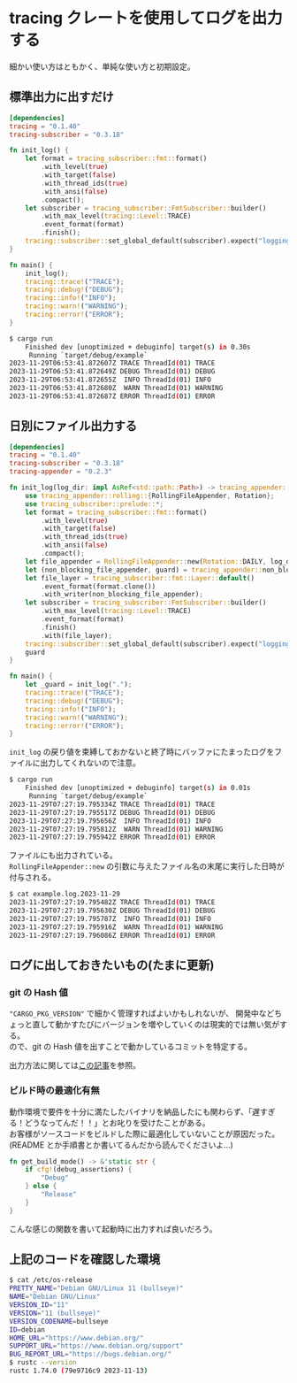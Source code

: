 # tracing クレートを使用してログを出力する

細かい使い方はともかく、単純な使い方と初期設定。

## 標準出力に出すだけ
```toml
[dependencies]
tracing = "0.1.40"
tracing-subscriber = "0.3.18"
```
```rs
fn init_log() {
    let format = tracing_subscriber::fmt::format()
        .with_level(true)
        .with_target(false)
        .with_thread_ids(true)
        .with_ansi(false)
        .compact();
    let subscriber = tracing_subscriber::FmtSubscriber::builder()
        .with_max_level(tracing::Level::TRACE)
        .event_format(format)
        .finish();
    tracing::subscriber::set_global_default(subscriber).expect("logging failed");
}

fn main() {
    init_log();
    tracing::trace!("TRACE");
    tracing::debug!("DEBUG");
    tracing::info!("INFO");
    tracing::warn!("WARNING");
    tracing::error!("ERROR");
}
```
```sh
$ cargo run
    Finished dev [unoptimized + debuginfo] target(s) in 0.30s
     Running `target/debug/example`
2023-11-29T06:53:41.872607Z TRACE ThreadId(01) TRACE
2023-11-29T06:53:41.872649Z DEBUG ThreadId(01) DEBUG
2023-11-29T06:53:41.872655Z  INFO ThreadId(01) INFO
2023-11-29T06:53:41.872680Z  WARN ThreadId(01) WARNING
2023-11-29T06:53:41.872687Z ERROR ThreadId(01) ERROR
```

## 日別にファイル出力する
```toml
[dependencies]
tracing = "0.1.40"
tracing-subscriber = "0.3.18"
tracing-appender = "0.2.3"
```
```rs
fn init_log(log_dir: impl AsRef<std::path::Path>) -> tracing_appender::non_blocking::WorkerGuard {
    use tracing_appender::rolling::{RollingFileAppender, Rotation};
    use tracing_subscriber::prelude::*;
    let format = tracing_subscriber::fmt::format()
        .with_level(true)
        .with_target(false)
        .with_thread_ids(true)
        .with_ansi(false)
        .compact();
    let file_appender = RollingFileAppender::new(Rotation::DAILY, log_dir, "example.log");
    let (non_blocking_file_appender, guard) = tracing_appender::non_blocking(file_appender);
    let file_layer = tracing_subscriber::fmt::Layer::default()
        .event_format(format.clone())
        .with_writer(non_blocking_file_appender);
    let subscriber = tracing_subscriber::FmtSubscriber::builder()
        .with_max_level(tracing::Level::TRACE)
        .event_format(format)
        .finish()
        .with(file_layer);
    tracing::subscriber::set_global_default(subscriber).expect("logging failed");
    guard
}

fn main() {
    let _guard = init_log(".");
    tracing::trace!("TRACE");
    tracing::debug!("DEBUG");
    tracing::info!("INFO");
    tracing::warn!("WARNING");
    tracing::error!("ERROR");
}
```
`init_log` の戻り値を束縛しておかないと終了時にバッファにたまったログをファイルに出力してくれないので注意。
```sh
$ cargo run
    Finished dev [unoptimized + debuginfo] target(s) in 0.01s
     Running `target/debug/example`
2023-11-29T07:27:19.795334Z TRACE ThreadId(01) TRACE
2023-11-29T07:27:19.795517Z DEBUG ThreadId(01) DEBUG
2023-11-29T07:27:19.795656Z  INFO ThreadId(01) INFO
2023-11-29T07:27:19.795812Z  WARN ThreadId(01) WARNING
2023-11-29T07:27:19.795942Z ERROR ThreadId(01) ERROR
```
ファイルにも出力されている。  
`RollingFileAppender::new` の引数に与えたファイル名の末尾に実行した日時が付与される。
```sh
$ cat example.log.2023-11-29
2023-11-29T07:27:19.795482Z TRACE ThreadId(01) TRACE
2023-11-29T07:27:19.795630Z DEBUG ThreadId(01) DEBUG
2023-11-29T07:27:19.795787Z  INFO ThreadId(01) INFO
2023-11-29T07:27:19.795916Z  WARN ThreadId(01) WARNING
2023-11-29T07:27:19.796086Z ERROR ThreadId(01) ERROR
```

## ログに出しておきたいもの(たまに更新)
### git の Hash 値
`"CARGO_PKG_VERSION"` で細かく管理すればよいかもしれないが、
開発中などちょっと直して動かすたびにバージョンを増やしていくのは現実的では無い気がする。  
ので、git の Hash 値を出すことで動かしているコミットを特定する。

出力方法に関しては[この記事](git_hash.md)を参照。

### ビルド時の最適化有無
動作環境で要件を十分に満たしたバイナリを納品したにも関わらず、「遅すぎる！どうなってんだ！！」とお叱りを受けたことがある。  
お客様がソースコードをビルドした際に最適化していないことが原因だった。  
(README とか手順書とか書いてるんだから読んでくださいよ...)
```rs
fn get_build_mode() -> &'static str {
    if cfg!(debug_assertions) {
        "Debug"
    } else {
        "Release"
    }
}
```
こんな感じの関数を書いて起動時に出力すれば良いだろう。

## 上記のコードを確認した環境

```sh
$ cat /etc/os-release
PRETTY_NAME="Debian GNU/Linux 11 (bullseye)"
NAME="Debian GNU/Linux"
VERSION_ID="11"
VERSION="11 (bullseye)"
VERSION_CODENAME=bullseye
ID=debian
HOME_URL="https://www.debian.org/"
SUPPORT_URL="https://www.debian.org/support"
BUG_REPORT_URL="https://bugs.debian.org/"
$ rustc --version
rustc 1.74.0 (79e9716c9 2023-11-13)
```